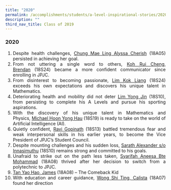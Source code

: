 ```yaml
---
title: "2020"
permalink: /accomplishments/students/a-level-inspirational-stories/2020/overview/
description: ""
third_nav_title: Class of 2019
---
```

<h3>2020</h3>

<div align="justify">

<ol>
	<li>Despite health challenges,&nbsp;<a href="/accomplishments/students/a-level-inspirational-stories/2020/cherish/">Chung Mae Ling Alyssa Cherish</a>&nbsp;(18A05) persisted in achieving her goal.</li>
	<li>From not uttering a single word to others,&nbsp;<a href="/accomplishments/students/a-level-inspirational-stories/2020/brendan/">Koh Rui Cheng, Brendan</a>&nbsp;(18S24) became a more confident communicator since enrolling in JPJC.</li>
	<li>From disinterest to becoming passionate,&nbsp;<a href="/accomplishments/students/a-level-inspirational-stories/2020/lim-kok-liang/">Lim Kok Liang</a>&nbsp;(18S24) exceeds his own expectations and discovers his unique talent in Mathematics.</li>
	<li>Deteriorating health and mobility did not deter&nbsp;<a href="/accomplishments/students/a-level-inspirational-stories/2020/lim-yong-jin/">Lim Yong Jin</a>&nbsp;(18S10), from persisting to complete his A Levels and pursue his sporting aspirations.</li>
	<li>With the discovery of his unique talent in Mathematics and Physics,&nbsp;<a href="/accomplishments/students/a-level-inspirational-stories/2020/michael/">Michael Hoon Yong Hau</a>&nbsp;(18S19) is ready to take on the world of Artificial Intelligence (AI).
	</li><li>Quietly confident,&nbsp;<a href="/accomplishments/students/a-level-inspirational-stories/2020/ravi/">Ravi Gopinath</a> (18S13) battled tremendous fear and weak interpersonal skills in his earlier years, to become the Vice President of JPJC’s Student Council.</li>
	<li>Despite mounting challenges and his sudden loss,&nbsp;<a href="/accomplishments/students/a-level-inspirational-stories/2020/sarath/">Sarath Alexander s/o Innasimuthu</a>&nbsp;(18S10) remains strong and committed to his goals.&nbsp;</li>
	<li>Unafraid to strike out on the path less taken,&nbsp;<a href="/accomplishments/students/a-level-inspirational-stories/2020/syarifah/">Syarifah Aneesa Bte Mohammad</a>&nbsp;(18A08) thrived after her decision to switch from a polytechnic to JPJC.</li>
	<li><a href="/accomplishments/students/a-level-inspirational-stories/2020/james/">Tan Yao Hao, James</a>&nbsp;(18A08) – The Comeback Kid</li>
	<li>With education and career guidance,&nbsp;<a href="/accomplishments/students/a-level-inspirational-stories/2020/calista/">Wong Shi Ting, Calista</a>&nbsp;(18A07) found her direction</li></ol></div>